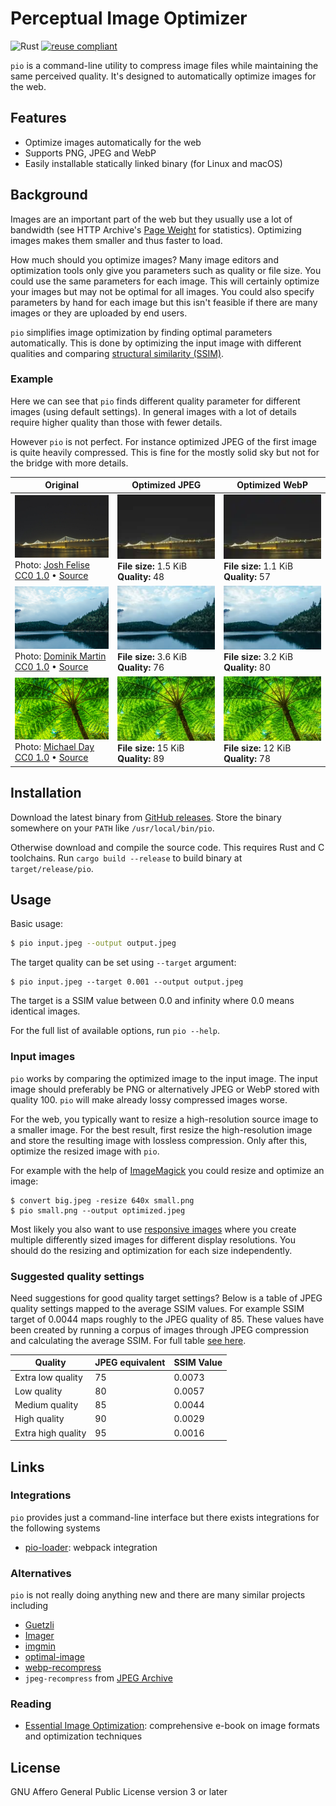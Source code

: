 <!--
SPDX-FileCopyrightText: 2019-2020 Tuomas Siipola
SPDX-FileCopyrightText: 2020 Johannes Siipola

SPDX-License-Identifier: AGPL-3.0-or-later
-->

# Perceptual Image Optimizer

![Rust](https://github.com/siiptuo/pio/workflows/Rust/badge.svg)
[![reuse compliant](https://reuse.software/badge/reuse-compliant.svg)](https://reuse.software)

`pio` is a command-line utility to compress image files while maintaining the same perceived quality.
It's designed to automatically optimize images for the web.

## Features

- Optimize images automatically for the web
- Supports PNG, JPEG and WebP
- Easily installable statically linked binary (for Linux and macOS)

## Background

Images are an important part of the web but they usually use a lot of bandwidth (see HTTP Archive's [Page Weight](https://httparchive.org/reports/page-weight) for statistics).
Optimizing images makes them smaller and thus faster to load.

How much should you optimize images?
Many image editors and optimization tools only give you parameters such as quality or file size.
You could use the same parameters for each image.
This will certainly optimize your images but may not be optimal for all images.
You could also specify parameters by hand for each image but this isn't feasible if there are many images or they are uploaded by end users.

`pio` simplifies image optimization by finding optimal parameters automatically.
This is done by optimizing the input image with different qualities and comparing [structural similarity (SSIM)](https://en.wikipedia.org/wiki/Structural_similarity).

### Example

Here we can see that `pio` finds different quality parameter for different images (using default settings).
In general images with a lot of details require higher quality than those with fewer details.

However `pio` is not perfect.
For instance optimized JPEG of the first image is quite heavily compressed.
This is fine for the mostly solid sky but not for the bridge with more details.

| Original                                                                                                                                                                                                                                                                           | Optimized JPEG                                                                 | Optimized WebP                                                                 |
| -                                                                                                                                                                                                                                                                                  | -                                                                              | -                                                                              |
| ![](images/image1-original.jpeg)<br>Photo: [Josh Felise](https://www.snapwi.re/user/JPFelise)<br>[CC0 1.0](https://creativecommons.org/publicdomain/zero/1.0/) &bullet; [Source](https://snapwiresnaps.tumblr.com/post/140752672614/josh-felise-free-under-cc0-10-download)        | ![](images/image1-optimized.jpeg)<br>**File size:** 1.5 KiB<br>**Quality:** 48 | ![](images/image1-optimized.webp)<br>**File size:** 1.1 KiB<br>**Quality:** 57 |
| ![](images/image2-original.jpeg)<br>Photo: [Dominik Martin](https://www.snapwi.re/user/dominikmartn)<br>[CC0 1.0](https://creativecommons.org/publicdomain/zero/1.0/) &bullet; [Source](https://snapwiresnaps.tumblr.com/post/102447448703/dominik-martin-wwwdominikmartin-free)   | ![](images/image2-optimized.jpeg)<br>**File size:** 3.6 KiB<br>**Quality:** 76 | ![](images/image2-optimized.webp)<br>**File size:** 3.2 KiB<br>**Quality:** 80 |
| ![](images/image3-original.jpeg)<br>Photo: [Michael Day](https://www.snapwi.re/user/bucktownchicago)<br>[CC0 1.0](https://creativecommons.org/publicdomain/zero/1.0/) &bullet; [Source](https://snapwiresnaps.tumblr.com/post/171101090646/michael-day-free-under-cc0-10-download) | ![](images/image3-optimized.jpeg)<br>**File size:** 15 KiB<br>**Quality:** 89  | ![](images/image3-optimized.webp)<br>**File size:** 12 KiB<br>**Quality:** 78  |

## Installation

Download the latest binary from [GitHub releases](https://github.com/siiptuo/pio/releases).
Store the binary somewhere on your `PATH` like `/usr/local/bin/pio`.

Otherwise download and compile the source code.
This requires Rust and C toolchains.
Run `cargo build --release` to build binary at `target/release/pio`.

## Usage

Basic usage:

```sh
$ pio input.jpeg --output output.jpeg
```

The target quality can be set using `--target` argument:

```
$ pio input.jpeg --target 0.001 --output output.jpeg
```

The target is a SSIM value between 0.0 and infinity where 0.0 means identical images.

For the full list of available options, run `pio --help`.

### Input images

`pio` works by comparing the optimized image to the input image.
The input image should preferably be PNG or alternatively JPEG or WebP stored with quality 100.
`pio` will make already lossy compressed images worse.

For the web, you typically want to resize a high-resolution source image to a smaller image.
For the best result, first resize the high-resolution image and store the resulting image with lossless compression.
Only after this, optimize the resized image with `pio`.

For example with the help of [ImageMagick](https://imagemagick.org/index.php) you could resize and optimize an image:

```
$ convert big.jpeg -resize 640x small.png
$ pio small.png --output optimized.jpeg
```

Most likely you also want to use [responsive images](https://developer.mozilla.org/en-US/docs/Learn/HTML/Multimedia_and_embedding/Responsive_images) where you create multiple differently sized images for different display resolutions.
You should do the resizing and optimization for each size independently.

### Suggested quality settings

Need suggestions for good quality target settings?
Below is a table of JPEG quality settings mapped to the average SSIM values.
For example SSIM target of 0.0044 maps roughly to the JPEG quality of 85.
These values have been created by running a corpus of images through JPEG compression and calculating the average SSIM.
For full table [see here](https://gist.github.com/joppuyo/12fe6fb5e5fa532b21e2c8098634c7c9).

| Quality            | JPEG equivalent | SSIM Value |
| ------------------ | --------------- | ---------- |
| Extra low quality  | 75              | 0.0073     |
| Low quality        | 80              | 0.0057     |
| Medium quality     | 85              | 0.0044     |
| High quality       | 90              | 0.0029     |
| Extra high quality | 95              | 0.0016     |

## Links

### Integrations

`pio` provides just a command-line interface but there exists integrations for the following systems

- [pio-loader](https://github.com/siiptuo/pio-loader): webpack integration

### Alternatives

`pio` is not really doing anything new and there are many similar projects including

- [Guetzli](https://github.com/google/guetzli/)
- [Imager](https://github.com/imager-io/imager)
- [imgmin](https://github.com/rflynn/imgmin)
- [optimal-image](https://github.com/optimal-image/optimal-image)
- [webp-recompress](https://github.com/AgentCosmic/webp-recompress)
- `jpeg-recompress` from [JPEG Archive](https://github.com/danielgtaylor/jpeg-archive/)

### Reading

- [Essential Image Optimization](https://images.guide/): comprehensive e-book on image formats and optimization techniques

## License

GNU Affero General Public License version 3 or later

